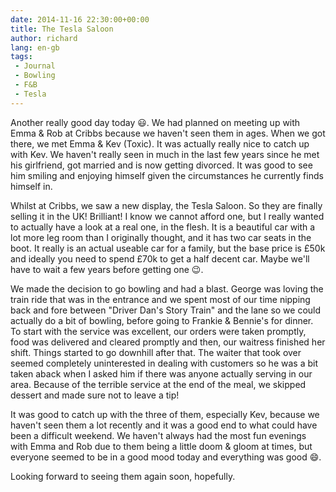 ```yaml
---
date: 2014-11-16 22:30:00+00:00
title: The Tesla Saloon
author: richard 
lang: en-gb
tags:
 - Journal
 - Bowling
 - F&B
 - Tesla
---
```


Another really good day today :smiley:. We had planned on meeting up with Emma & Rob at Cribbs
because we haven't seen them in ages. When we got there, we met Emma & Kev (Toxic). It was actually
really nice to catch up with Kev. We haven't really seen in much in the last few years since he met
his girlfriend, got married and is now getting divorced. It was good to see him smiling and 
enjoying himself given the circumstances he currently finds himself in.

Whilst at Cribbs, we saw a new display, the Tesla Saloon. So they are finally selling it in the UK!
Brilliant! I know we cannot afford one, but I really wanted to actually have a look at a real one,
in the flesh. It is a beautiful car with a lot more leg room than I originally thought, and it has
two car seats in the boot. It really is an actual useable car for a family, but the base price is
£50k and ideally you need to spend £70k to get a half decent car. Maybe we'll have to wait a few
years before getting one :wink:.

We made the decision to go bowling and had a blast. George was loving the train ride that was in the
entrance and we spent most of our time nipping back and fore between "Driver Dan's Story Train" and
the lane so we could actually do a bit of bowling, before going to Frankie & Bennie's for dinner. To
start with the service was excellent, our orders were taken promptly, food was delivered and cleared
promptly and then, our waitress finished her shift. Things started to go downhill after that. The
waiter that took over seemed completely uninterested in dealing with customers so he was a bit taken
aback when I asked him if there was anyone actually serving in our area. Because of the terrible
service at the end of the meal, we skipped dessert and made sure not to leave a tip!

It was good to catch up with the three of them, especially Kev, because we haven't seen them a lot
recently and it was a good end to what could have been a difficult weekend. We haven't always had 
the most fun evenings with Emma and Rob due to them being a little doom & gloom at times, but
everyone seemed to be in a good mood today and everything was good :smile:.

Looking forward to seeing them again soon, hopefully.